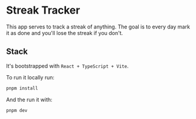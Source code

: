# Streak Tracker

This app serves to track a streak of anything. The goal is to every day mark it as done and you'll lose the streak if you don't.

## Stack

It's bootstrapped with `React + TypeScript + Vite`.

To run it locally run:

```bash
pnpm install
```

And the run it with:

```bash
pnpm dev
```